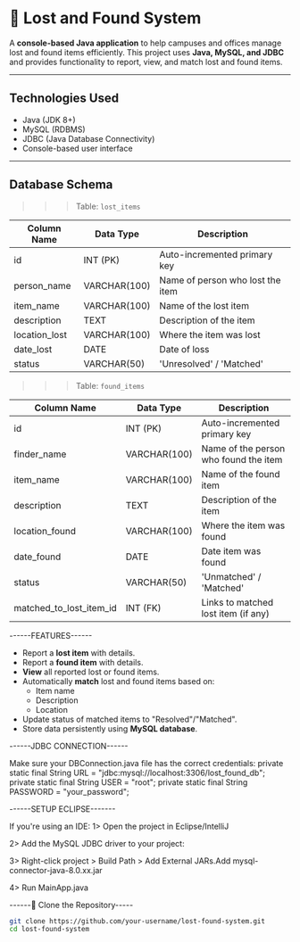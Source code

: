 # 🧾 Lost and Found System

A **console-based Java application** to help campuses and offices manage lost and found items efficiently. This project uses **Java, MySQL, and JDBC** and provides functionality to report, view, and match lost and found items.

---

##  Technologies  Used

- Java (JDK 8+)
- MySQL (RDBMS)
- JDBC (Java Database Connectivity)
- Console-based user interface

---

##  Database Schema

>>> Table: `lost_items`

| Column Name     | Data Type     | Description                       |
|------------------|----------------|-----------------------------------|
| id               | INT (PK)       | Auto-incremented primary key      |
| person_name      | VARCHAR(100)   | Name of person who lost the item |
| item_name        | VARCHAR(100)   | Name of the lost item            |
| description      | TEXT           | Description of the item          |
| location_lost    | VARCHAR(100)   | Where the item was lost          |
| date_lost        | DATE           | Date of loss                     |
| status           | VARCHAR(50)    | 'Unresolved' / 'Matched'         |

>>>Table: `found_items`

| Column Name              | Data Type     | Description                            |
|---------------------------|----------------|----------------------------------------|
| id                        | INT (PK)       | Auto-incremented primary key           |
| finder_name               | VARCHAR(100)   | Name of the person who found the item  |
| item_name                 | VARCHAR(100)   | Name of the found item                 |
| description               | TEXT           | Description of the item                |
| location_found            | VARCHAR(100)   | Where the item was found               |
| date_found                | DATE           | Date item was found                    |
| status                    | VARCHAR(50)    | 'Unmatched' / 'Matched'                |
| matched_to_lost_item_id   | INT (FK)       | Links to matched lost item (if any)    |


------FEATURES------


- Report a **lost item** with details.
- Report a **found item** with details.
- **View** all reported lost or found items.
- Automatically **match** lost and found items based on:
  - Item name
  - Description
  - Location
- Update status of matched items to "Resolved"/"Matched".
- Store data persistently using **MySQL database**.


------JDBC CONNECTION------

Make sure your DBConnection.java file has the correct credentials:
private static final String URL = "jdbc:mysql://localhost:3306/lost_found_db";
private static final String USER = "root";
private static final String PASSWORD = "your_password";


------SETUP ECLIPSE-------

If you're using an IDE:
1> Open the project in Eclipse/IntelliJ

2> Add the MySQL JDBC driver to your project:

3> Right-click project > Build Path > Add External JARs.Add mysql-connector-java-8.0.xx.jar

4> Run MainApp.java


------📁 Clone the Repository-----
```bash
git clone https://github.com/your-username/lost-found-system.git
cd lost-found-system

